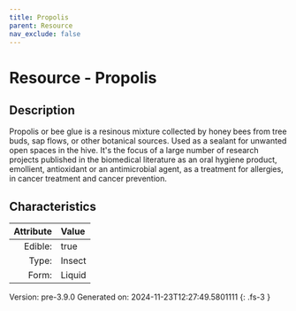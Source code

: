 ```yaml
---
title: Propolis
parent: Resource
nav_exclude: false
---
```

# Resource - Propolis

## Description
&#10;&#9;&#9;Propolis or bee glue is a resinous&#10;&#9;&#9;mixture collected by honey bees from tree buds,&#9;sap flows, or other&#10;&#9;&#9;botanical sources. Used as a sealant for unwanted open spaces in the&#10;&#9;&#9;hive. It&#39;s the focus of a large number of research projects published&#10;&#9;&#9;in the biomedical literature as an oral hygiene product, emollient,&#10;&#9;&#9;antioxidant or an antimicrobial agent, as a treatment for allergies,&#10;&#9;&#9;in cancer treatment and cancer prevention.&#9;

## Characteristics

| Attribute      | Value |
|--------:|:------|
|Edible:|true|
|Type:|Insect|
|Form:|Liquid|
 



    

Version: pre-3.9.0 Generated on: 2024-11-23T12:27:49.5801111
{: .fs-3 }
